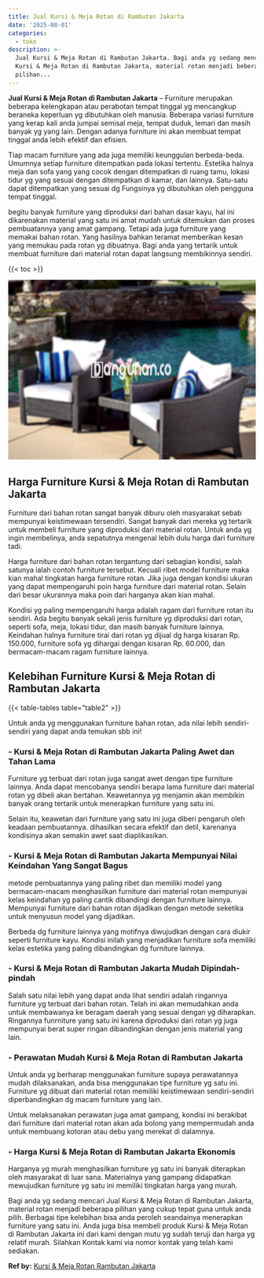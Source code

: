 ```yaml
---
title: Jual Kursi & Meja Rotan di Rambutan Jakarta
date: '2025-08-01'
categories:
  - toko
description: >-
  Jual Kursi & Meja Rotan di Rambutan Jakarta. Bagi anda yg sedang mencari Jual
  Kursi & Meja Rotan di Rambutan Jakarta, material rotan menjadi beberapa
  pilihan...
---
```


**Jual Kursi & Meja Rotan di Rambutan Jakarta** – Furniture merupakan beberapa kelengkapan atau perabotan tempat tinggal yg mencangkup beraneka keperluan yg dibutuhkan oleh manusia. Beberapa variasi furniture yang kerap kali anda jumpai semisal meja, tempat duduk, lemari dan masih banyak yg yang lain. Dengan adanya furniture ini akan membuat tempat tinggal anda lebih efektif dan efisien.

Tiap macam furniture yang ada juga memiliki keunggulan berbeda-beda. Umumnya setiap furniture ditempatkan pada lokasi tertentu. Estetika halnya meja dan sofa yang yang cocok dengan ditempatkan di ruang tamu, lokasi tidur yg yang sesuai dengan ditempatkan di kamar, dan lainnya. Satu-satu dapat ditempatkan yang sesuai dg Fungsinya yg dibutuhkan oleh pengguna tempat tinggal.

begitu banyak furniture yang diproduksi dari bahan dasar kayu, hal ini dikarenakan material yang satu ini amat mudah untuk ditemukan dan proses pembuatannya yang amat gampang. Tetapi ada juga furniture yang memakai bahan rotan. Yang hasilnya bahkan teramat memberikan kesan yang memukau pada rotan yg dibuatnya. Bagi anda yang tertarik untuk membuat furniture dari material rotan dapat langsung membikinnya sendiri.

{{< toc >}}

![Jual Kursi & Meja Rotan di Rambutan Jakarta](/images/kursi-meja-rotan-murah11.png)

## Harga Furniture Kursi & Meja Rotan di Rambutan Jakarta

Furniture dari bahan rotan sangat banyak diburu oleh masyarakat sebab mempunyai keistimewaan tersendiri. Sangat banyak dari mereka yg tertarik untuk membeli furniture yang diproduksi dari material rotan. Untuk anda yg ingin membelinya, anda sepatutnya mengenal lebih dulu harga dari furniture tadi.

Harga furniture dari bahan rotan tergantung dari sebagian kondisi, salah satunya ialah contoh furniture tersebut. Kecuali ribet model furniture maka kian mahal tingkatan harga furniture rotan. Jika juga dengan kondisi ukuran yang dapat mempengaruhi poin harga furniture dari material rotan. Selain dari besar ukurannya maka poin dari harganya akan kian mahal.

Kondisi yg paling mempengaruhi harga adalah ragam dari furniture rotan itu sendiri. Ada begitu banyak sekali jenis furniture yg diproduksi dari rotan, seperti sofa, meja, lokasi tidur, dan masih banyak furniture lainnya. Keindahan halnya furniture tirai dari rotan yg dijual dg harga kisaran Rp. 150.000, furniture sofa yg dihargai dengan kisaran Rp. 60.000, dan bermacam-macam ragam furniture lainnya.

## Kelebihan Furniture Kursi & Meja Rotan di Rambutan Jakarta

{{< table-tables table="table2" >}}

Untuk anda yg menggunakan furniture bahan rotan, ada nilai lebih sendiri-sendiri yang dapat anda temukan sbb ini!

### \- Kursi & Meja Rotan di Rambutan Jakarta Paling Awet dan Tahan Lama

Furniture yg terbuat dari rotan juga sangat awet dengan tipe furniture lainnya. Anda dapat mencobanya sendiri berapa lama furniture dari material rotan yg dibeli akan bertahan. Keawetannya yg menjamin akan membikin banyak orang tertarik untuk menerapkan furniture yang satu ini.

Selain itu, keawetan dari furniture yang satu ini juga diberi pengaruh oleh keadaan pembuatannya. dihasilkan secara efektif dan detil, karenanya kondisinya akan semakin awet saat diaplikasikan.

### \- Kursi & Meja Rotan di Rambutan Jakarta Mempunyai Nilai Keindahan Yang Sangat Bagus

metode pembuatannya yang paling ribet dan memiliki model yang bermacam-macam menghasilkan furniture dari material rotan mempunyai kelas keindahan yg paling cantik dibandingi dengan furniture lainnya. Mempunyai furniture dari bahan rotan dijadikan dengan metode seketika untuk menyusun model yang dijadikan.

Berbeda dg furniture lainnya yang motifnya diwujudkan dengan cara diukir seperti furniture kayu. Kondisi inilah yang menjadikan furniture sofa memiliki kelas estetika yang paling dibandingkan dg furniture lainnya.

### \- Kursi & Meja Rotan di Rambutan Jakarta Mudah Dipindah-pindah

Salah satu nilai lebih yang dapat anda lihat sendiri adalah ringannya furniture yg terbuat dari bahan rotan. Telah ini akan memudahkan anda untuk membawanya ke beragam daerah yang sesuai dengan yg diharapkan. Ringannya funrniture yang satu ini karena diproduksi dari rotan yg juga mempunyai berat super ringan dibandingkan dengan jenis material yang lain.

### \- Perawatan Mudah Kursi & Meja Rotan di Rambutan Jakarta

Untuk anda yg berharap menggunakan furniture supaya perawatannya mudah dilaksanakan, anda bisa menggunakan tipe furniture yg satu ini. Furniture yg dibuat dari material rotan memiliki keistimewaan sendiri-sendiri diperbandingkan dg macam furniture yang lain.

Untuk melaksanakan perawatan juga amat gampang, kondisi ini berakibat dari furniture dari material rotan akan ada bolong yang mempermudah anda untuk membuang kotoran atau debu yang merekat di dalamnya.

### \- Harga Kursi & Meja Rotan di Rambutan Jakarta Ekonomis

Harganya yg murah menghasilkan furniture yg satu ini banyak diterapkan oleh masyarakat di luar sana. Materialnya yang gampang didapatkan mewujudkan furniture yg satu ini memiliki tingkatan harga yang murah.

Bagi anda yg sedang mencari Jual Kursi & Meja Rotan di Rambutan Jakarta, material rotan menjadi beberapa pilihan yang cukup tepat guna untuk anda pilih. Berbagai tipe kelebihan bisa anda peroleh seandainya menerapkan furniture yang satu ini. Anda juga bisa membeli produk Kursi & Meja Rotan di Rambutan Jakarta ini dari kami dengan mutu yg sudah teruji dan harga yg relatif murah. Silahkan Kontak kami via nomor kontak yang telah kami sediakan.

**Ref by:** [Kursi & Meja Rotan Rambutan Jakarta](https://id.wikipedia.org/wiki/Kursi)
